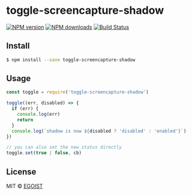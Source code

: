 # toggle-screencapture-shadow

<p>
  <a href="https://npmjs.com/package/toggle-screencapture-shadow"><img src="https://img.shields.io/npm/v/toggle-screencapture-shadow.svg?style=flat-square" alt="NPM version"></a>
  <a href="https://npmjs.com/package/toggle-screencapture-shadow"><img src="https://img.shields.io/npm/dm/toggle-screencapture-shadow.svg?style=flat-square" alt="NPM downloads"></a>
  <a href="https://circleci.com/gh/egoist/toggle-screencapture-shadow"><img src="https://img.shields.io/circleci/project/egoist/toggle-screencapture-shadow/master.svg?style=flat-square" alt="Build Status"></a>
</p>

## Install

```bash
$ npm install --save toggle-screencapture-shadow
```

## Usage

```js
const toggle = require('toggle-screencapture-shadow')

toggle((err, disabled) => {
  if (err) {
    console.log(err)
    return
  }
  console.log(`shadow is now ${disabled ? 'disabled' : 'enabled'}`)
})

// you can also set the new status directly
toggle.set(true | false, cb)
```

## License

MIT © [EGOIST](https://github.com/egoist)
